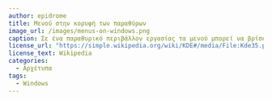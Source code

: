 ```yaml
---
author: epidrome
title: Μενού στην κορυφή των παραθύρων 
image_url: /images/menus-on-windows.png
caption: Σε ένα παραθυρικό περιβάλλον εργασίας τα μενού μπορεί να βρίσκονται στην κορυφή των παραθύρων της εφαρμογής, το οποίο προσφέρει μια συνοχή, ειδικά όταν έχουμε πολλά ανοικτά, ορατά και επικαλυπτόμενα παράθυρα, αλλά, ταυτόχρονα, κάνει κάπως δυσκολότερη την επιλογή των μενού με τον δείκτη του ποντικιού. Αυτή η σχεδίαση είναι η πιο δημοφιλής, καθώς χρησιμοποιείται από τα Microsoft Windows και από πολλές εκδοχές στα παραθυρικά περιβάλλοντα του Linux, ενώ ήταν και η πρώτη που δοκιμάστηκε εργαστηριακά από τους σχεδιαστές του Apple Liza.
license_url: "https://simple.wikipedia.org/wiki/KDE#/media/File:Kde35.png"
license_text: Wikipedia 
categories:
  - Αρχέτυπα
tags:
  - Windows
---
```

